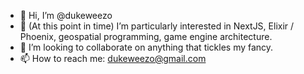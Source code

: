 - 👋 Hi, I’m @dukeweezo
- 👀 (At this point in time) I’m particularly interested in NextJS, Elixir / Phoenix, geospatial programming, game engine architecture. 
- 💞️ I’m looking to collaborate on anything that tickles my fancy.
- 📫 How to reach me: dukeweezo@gmail.com

<!---
dukeweezo/dukeweezo is a ✨ special ✨ repository because its `README.md` (this file) appears on your GitHub profile.
You can click the Preview link to take a look at your changes.
--->
